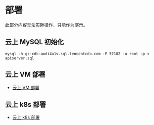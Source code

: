 # 部署

此部分内容无法实际操作，只能作为演示。

## 云上 MySQL 初始化

```shell
mysql -h gz-cdb-audi4a1v.sql.tencentcdb.com -P 57102 -u root -p < apiserver.sql
```

## 云上 VM 部署

- [云上 VM 部署](10_vm/README.md)

## 云上 k8s 部署

- [云上 k8s 部署](20_k8s/README.md)
